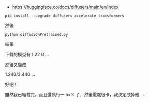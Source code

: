 

* https://huggingface.co/docs/diffusers/main/en/index


```
pip install --upgrade diffusers accelerate transformers
```


然後

```
python diffusionPretrained.py
```

結果

下載的模型有 1.22 G ...

然後又變成

1.24G/3.44G  ...

好吧！

雖然我已經載完，而且還執行一 5x% 了，然後電腦很卡，我決定砍掉他 ....


